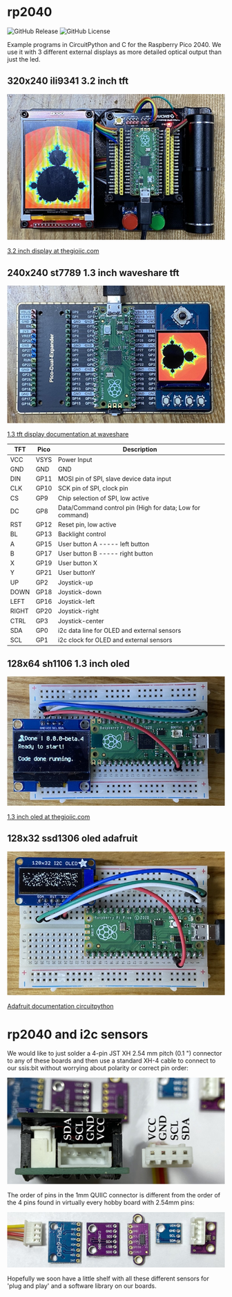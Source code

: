 # rp2040

![GitHub Release](https://img.shields.io/github/v/release/kreier/rp2040)
![GitHub License](https://img.shields.io/github/license/kreier/rp2040)

Example programs in CircuitPython and C for the Raspberry Pico 2040. We use it with 3 different external displays as more detailed optical output than just the led.

## 320x240 ili9341 3.2 inch tft

![ini9341](docs/ili9341.jpg)

[3.2 inch display at thegioiic.com](https://www.thegioiic.com/lcd-3-2inch-320x240-tft-ili9341-giao-tiep-spi-v2-0)

## 240x240 st7789 1.3 inch waveshare tft

![st7789](docs/st7789.jpg)

[1.3 tft display documentation at waveshare](https://www.waveshare.com/wiki/Pico-LCD-1.3)

| TFT   | Pico | Description                                               |
|-------|------|-----------------------------------------------------------|
| VCC   | VSYS | Power Input                                               |
| GND   | GND  | GND                                                       |
| DIN   | GP11 | MOSI pin of SPI, slave device data input                  |
| CLK   | GP10 | SCK pin of SPI, clock pin                                 |
| CS    | GP9  | Chip selection of SPI, low active                         |
| DC    | GP8  | Data/Command control pin (High for data; Low for command) |
| RST   | GP12 | Reset pin, low active                                     |
| BL    | GP13 | Backlight control                                         |
| A     | GP15 | User button A  -----  left button                         |
| B     | GP17 | User button B  -----  right button                        |
| X     | GP19 | User button X                                             |
| Y     | GP21 | User buttonY                                              |
| UP    | GP2  | Joystick-up                                               |
| DOWN  | GP18 | Joystick-down                                             |
| LEFT  | GP16 | Joystick-left                                             |
| RIGHT | GP20 | Joystick-right                                            |
| CTRL  | GP3  | Joystick-center                                           |
| SDA   | GP0  | i2c data line for OLED and external sensors               |
| SCL   | GP1  | i2c clock for OLED and external sensors                   |

## 128x64 sh1106 1.3 inch oled

![sh1106](docs/sh1106.jpg)

[1.3 inch oled at thegioiic.com](https://www.thegioiic.com/lcd-oled-1-3inch-128x64-chu-xanh-duong-4-chan-giao-tiep-iic)

## 128x32 ssd1306 oled adafruit

![adafruit oled](docs/ssd1306.jpg)

[Adafruit documentation circuitpython]()

# rp2040 and i2c sensors

We would like to just solder a 4-pin JST XH 2.54 mm pitch (0.1 ") connector to any of these boards and then use a standard XH-4 cable to connect to our ssis:bit without worrying about polarity or correct pin order:

![connector](docs/i2c_connector.jpg)

The order of pins in the 1mm QUIIC connector is different from the order of the 4 pins found in virtually every hobby board with 2.54mm pins:

![sensors](docs/i2c_order.jpg)

Hopefully we soon have a little shelf with all these different sensors for 'plug and play' and a software library on our boards.
